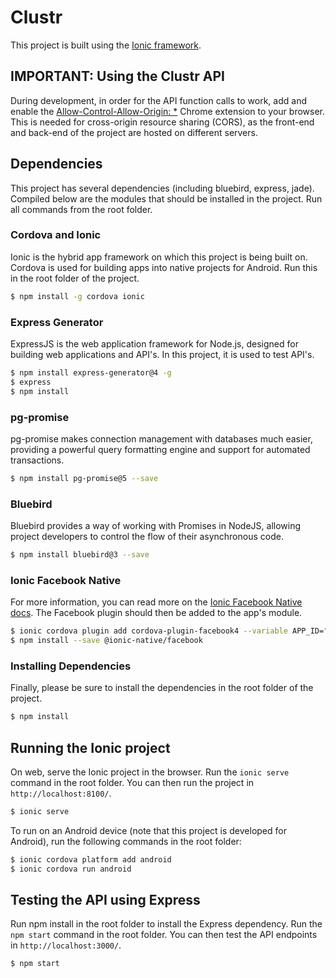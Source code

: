 # Clustr

This project is built using the [Ionic framework](http://ionicframework.com/docs).

## IMPORTANT: Using the Clustr API

During development, in order for the API function calls to work, add and enable the [Allow-Control-Allow-Origin: *](https://chrome.google.com/webstore/detail/allow-control-allow-origi/nlfbmbojpeacfghkpbjhddihlkkiljbi?hl=en) Chrome extension to your browser. This is needed for cross-origin resource sharing (CORS), as the front-end and back-end of the project are hosted on different servers.

## Dependencies

This project has several dependencies (including bluebird, express, jade). Compiled below are the modules that should be installed in the project. Run all commands from the root folder. 

### Cordova and Ionic

Ionic is the hybrid app framework on which this project is being built on. Cordova is used for building apps into native projects for Android. Run this in the root folder of the project.

```bash
$ npm install -g cordova ionic
```

### Express Generator

ExpressJS is the web application framework for Node.js, designed for building web applications and API's. In this project, it is used to test API's.

```bash
$ npm install express-generator@4 -g
$ express
$ npm install
```

### pg-promise

pg-promise makes connection management with databases much easier, providing a powerful query formatting engine and support for automated transactions.

```bash
$ npm install pg-promise@5 --save
```

### Bluebird

Bluebird provides a way of working with Promises in NodeJS, allowing project developers to control the flow of their asynchronous code.

```bash
$ npm install bluebird@3 --save
```

### Ionic Facebook Native

For more information, you can read more on the [Ionic Facebook Native docs](https://ionicframework.com/docs/native/facebook/). The Facebook plugin should then be added to the app's module.

```bash
$ ionic cordova plugin add cordova-plugin-facebook4 --variable APP_ID="123456789" --variable APP_NAME="myApplication"
$ npm install --save @ionic-native/facebook
```

### Installing Dependencies

Finally, please be sure to install the dependencies in the root folder of the project.

```bash
$ npm install
```

## Running the Ionic project

On web, serve the Ionic project in the browser. Run the `ionic serve` command in the root folder. You can then run the project in `http://localhost:8100/`.

```bash
$ ionic serve
```

To run on an Android device (note that this project is developed for Android), run the following commands in the root folder:

```bash
$ ionic cordova platform add android
$ ionic cordova run android
```

## Testing the API using Express

Run npm install in the root folder to install the Express dependency. Run the `npm start` command in the root folder. You can then test the API endpoints in `http://localhost:3000/`.

```bash
$ npm start
```